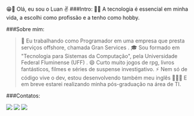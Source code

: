 😁💭 Olá, eu sou o Luan ✌️
###Intro:
  🧑‍🚀 A tecnologia é essencial em minha vida, a escolhi como profissão e a tenho como hobby.  

###Sobre mim:
   > 🚢 Eu trabalhando como Programador em uma empresa que presta serviços offshore, chamada Gran Services .
   > 🎓 Sou formado em "Tecnologia para Sistemas da Computação", pela Universidade Federal Fluminense (UFF) .
   > 😄 Curto muito jogos de rpg, livros fantásticos, filmes e séries de suspense investigativo.
   > ⚡ Nem só de código vive o dev, estou desenvolvendo também meu inglês 
   > 👨🏽‍💻 E em breve estarei realizando minha pós-graduação na área de TI.

###Contatos:

<div>
<!-- <a href="https://www.youtube.com/seu-canal-youtube-aqui" target="_blank"><img src="https://img.shields.io/badge/YouTube-FF0000?style=for-the-badge&logo=youtube&logoColor=white" target="_blank"></a> -->
<a href="https://instagram.com/luanss___" target="_blank"><img src="https://img.shields.io/badge/-Instagram-%23E4405F?style=for-the-badge&logo=instagram&logoColor=white" target="_blank"></a>
<a href = "mailto:luanss@id.uff.br"><img src="https://img.shields.io/badge/Gmail-D14836?style=for-the-badge&logo=gmail&logoColor=white" target="_blank"></a>
<a href="https://www.linkedin.com/in/luansantosx7" target="_blank"><img src="https://img.shields.io/badge/-LinkedIn-%230077B5?style=for-the-badge&logo=linkedin&logoColor=white" target="_blank"></a>   
</div>



